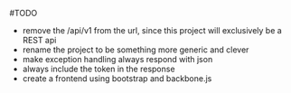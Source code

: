 #TODO
- remove the /api/v1 from the url, since this project will exclusively be a REST api
- rename the project to be something more generic and clever
- make exception handling always respond with json
- always include the token in the response
- create a frontend using bootstrap and backbone.js
